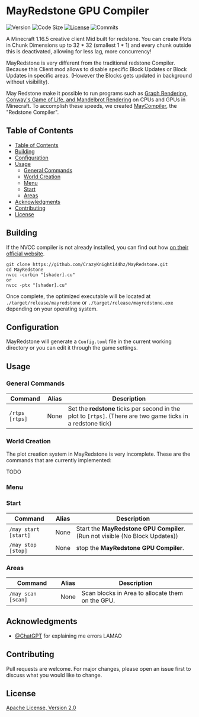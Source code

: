 # MayRedstone GPU Compiler

![Version](https://img.shields.io/github/manifest-json/v/CrazyKnight144hz/MayRedstone?color=brightgreen) ![Code Size](https://img.shields.io/github/languages/code-size/CrazyKnight144hz/MayRedstone?color=blue) [![License](https://img.shields.io/github/license/CrazyKnight144hz/MayRedstone?color=orange)](https://www.apache.org/licenses/LICENSE-2.0) ![Commits](https://img.shields.io/github/commit-activity/m/CrazyKnight144hz/MayRedstone?color=blue) 

A Minecraft 1.16.5 creative client Mid built for redstone. You can create Plots in Chunk Dimensions up to 32 * 32 (smallest 1 * 1) and every chunk outside this is deactivated, allowing for less lag, more concurrency!

MayRedstone is very different from the traditional redstone Compiler. Because this Client mod allows to disable specific Block Updates or Block Updates in specific areas. (However the Blocks gets updated in background without visibility).

May Redstone make it possible to run programs such as [Graph Rendering, Conway's Game of Life, and Mandelbrot Rendering](https://www.youtube.com/watch?v=FDiapbD0Xfg) on CPUs and GPUs in Minecraft. To accomplish these speeds, we created [MayCompiler](docs/Compiler/Redstone/MayCompiler.md), the "Redstone Compiler".

## Table of Contents

- [Table of Contents](#table-of-contents)
- [Building](#building)
- [Configuration](#configuration)
- [Usage](#usage)
   - [General Commands](#general-commands)
   - [World Creation](#world-creation)
   - [Menu](#menu)
   - [Start](#start)
   - [Areas](#areas)
- [Acknowledgments](#acknowledgments)
- [Contributing](#contributing)
- [License](#license)

## Building

If the NVCC compiler is not already installed, you can find out how [on their official website](https://visualstudio.microsoft.com/de/downloads/).

```shell
git clone https://github.com/CrazyKnight144hz/MayRedstone.git
cd MayRedstone
nvcc -curbin "[shader].cu"
or 
nvcc -ptx "[shader].cu"
```

Once complete, the optimized executable will be located at `./target/release/mayredstone` or `./target/release/mayredstone.exe` depending on your operating system.

## Configuration

MayRedstone will generate a `Config.toml` file in the current working directory or you can edit it through the game settings.

## Usage

### General Commands
| Command | Alias | Description |
| --- | --- |--- |
| `/rtps [rtps]` | None | Set the **redstone** ticks per second in the plot to `[rtps]`. (There are two game ticks in a redstone tick) |

### World Creation
The plot creation system in MayRedstone is very incomplete.
These are the commands that are currently implemented:

TODO

### Menu

### Start
| Command              | Alias | Description                                                                  |
|----------------------| --- |------------------------------------------------------------------------------|
| `/may start [start]` | None | Start the **MayRedstone GPU Compiler**. (Run not visible (No Block Updates)) |
| `/may stop  [stop]`  | None | stop the **MayRedstone GPU Compiler**.                                       |


### Areas
| Command              | Alias | Description                                                                  |
|----------------------| --- |------------------------------------------------------------------------------|
| `/may scan  [scan]`  | None | Scan blocks in Area to allocate them on the GPU.                             |

## Acknowledgments
- [@ChatGPT](https://openai.com/blog/chatgpt/) for explaining me errors LAMAO


## Contributing
Pull requests are welcome. For major changes, please open an issue first to discuss what you would like to change.

## License
[Apache License, Version 2.0](https://www.apache.org/licenses/LICENSE-2.0)
